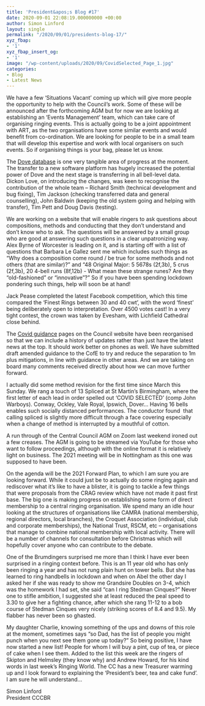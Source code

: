 ```yaml
---
title: 'President&apos;s Blog #17'
date: 2020-09-01 22:08:19.000000000 +00:00
author: Simon Linford
layout: single
permalink: "/2020/09/01/presidents-blog-17/"
xyz_fbap:
- '1'
xyz_fbap_insert_og:
- '1'
image: "/wp-content/uploads/2020/09/CovidSelected_Page_1.jpg"
categories:
- Blog
- Latest News
---
```

We have a few ‘Situations Vacant’ coming up which will give more people the opportunity to help with the Council’s work. Some of these will be announced after the forthcoming AGM but for now we are looking at establishing an ‘Events Management’ team, which can take care of organising ringing events. This is actually going to be a joint appointment with ART, as the two organisations have some similar events and would benefit from co-ordination. We are looking for people to be in a small team that will develop this expertise and work with local organisers on such events. So if organising things is your bag, please let us know.

The <a href="https://dove./" target="_blank" rel="noopener noreferrer">Dove database</a> is one very tangible area of progress at the moment. The transfer to a new software platform has hugely increased the potential power of Dove and the next stage is transferring in all bell-level data. Dickon Love, on introducing the changes, was keen to recognise the contribution of the whole team – Richard Smith (technical development and bug fixing), Tim Jackson (checking transferred data and general counselling), John Baldwin (keeping the old system going and helping with transfer), Tim Pett and Doug Davis (testing).

We are working on a website that will enable ringers to ask questions about compositions, methods and conducting that they don’t understand and don’t know who to ask. The questions will be answered by a small group who are good at answering such questions in a clear unpatronizing way. Alex Byrne of Worcester is leading on it, and is starting off with a list of questions that Barbara Le Gallez sent me which includes such things as “Why does a composition come round / be true for some methods and not others (that are similar)?” and &#8220;48 Original Major: 5 5678s (2f,3b), 5 crus (2f,3b), 20 4-bell runs (8f,12b) - What mean these strange runes? Are they &#8220;old-fashioned&#8221; or &#8220;innovative&#8221;?” So if you have been spending lockdown pondering such things, help will soon be at hand!

Jack Pease completed the latest Facebook competition, which this time compared the ‘Finest Rings between 30 and 40 cwt’, with the word ‘finest’ being deliberately open to interpretation. Over 4500 votes cast! In a very tight contest, the crown was taken by Evesham, with Lichfield Cathedral close behind.

The <a href="/coronavirus/" target="_blank" rel="noopener noreferrer">Covid guidance</a> pages on the Council website have been reorganised so that we can include a history of updates rather than just have the latest news at the top. It should work better on phones as well. We have submitted draft amended guidance to the CofE to try and reduce the separation to 1m plus mitigations, in line with guidance in other areas. And we are taking on board many comments received directly about how we can move further forward.

I actually did some method revision for the first time since March this Sunday. We rang a touch of 13 Spliced at St Martin’s Birmingham, where the first letter of each lead in order spelled out ‘COVID SELECTED’ (comp John Warboys). Conway, Ockley, Vale Royal, Ipswich, Dover… Having 16 bells enables such socially distanced performances. The conductor found  that calling spliced is slightly more difficult through a face covering especially when a change of method is interrupted by a mouthful of cotton.

A run through of the Central Council AGM on Zoom last weekend ironed out a few creases. The AGM is going to be streamed via YouTube for those who want to follow proceedings, although with the online format it is relatively light on business. The 2021 meeting will be in Nottingham as this one was supposed to have been.

On the agenda will be the 2021 Forward Plan, to which I am sure you are looking forward. While it could just be to actually do some ringing again and rediscover what it’s like to have a blister, it is going to tackle a few things that were proposals from the CRAG review which have not made it past first base. The big one is making progress on establishing some form of direct membership to a central ringing organisation. We spend many an idle hour looking at the structures of organisations like CAMRA (national membership, regional directors, local branches), the Croquet Association (individual, club and corporate memberships), the National Trust, RSCM, etc – organisations that manage to combine national membership with local activity. There will be a number of channels for consultation before Christmas which will hopefully cover anyone who can contribute to the debate.

One of the Brumdingers surprised me more than I think I have ever been surprised in a ringing context before. This is an 11 year old who has only been ringing a year and has not rung plain hunt on tower bells. But she has learned to ring handbells in lockdown and when on Abel the other day I asked her if she was ready to show me Grandsire Doubles on 3-4, which was the homework I had set, she said “can I ring Stedman Cinques?” Never one to stifle ambition, I suggested she at least reduced the peal speed to 3.30 to give her a fighting chance, after which she rang 11-12 to a bob course of Stedman Cinques very nicely (striking scores of 8.4 and 9.5). My flabber has never been so ghasted.

My daughter Charlie, knowing something of the ups and downs of this role at the moment, sometimes says “so Dad, has the list of people you might punch when you next see them gone up today?” So being positive, I have now started a new list! People for whom I will buy a pint, cup of tea, or piece of cake when I see them. Added to the list this week are the ringers of Skipton and Helmsley (they know why) and Andrew Howard, for his kind words in last week’s Ringing World. The CC has a new Treasurer warming up and I look forward to explaining the ‘President’s beer, tea and cake fund’. I am sure he will understand…

Simon Linford  
President CCCBR
